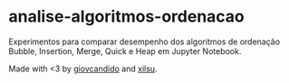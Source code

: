 # analise-algoritmos-ordenacao
Experimentos para comparar desempenho dos algoritmos de ordenação Bubble, Insertion, Merge, Quick e Heap em Jupyter Notebook.

Made with <3 by [giovcandido](https://github.com/giovcandido) and [xilsu](https://github.com/Xilsu).
